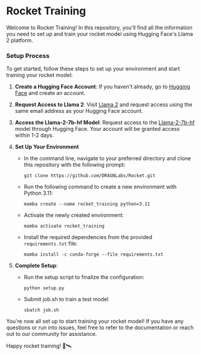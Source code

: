# Rocket Training

Welcome to Rocket Training! In this repository, you'll find all the information you need to set up and train your rocket model using Hugging Face's Llama 2 platform.

### Setup Process

To get started, follow these steps to set up your environment and start training your rocket model:

1. **Create a Hugging Face Account**: If you haven't already, go to [Hugging Face](https://huggingface.co/login) and create an account.

2. **Request Access to Llama 2**: Visit [Llama 2](https://ai.meta.com/llama/) and request access using the same email address as your Hugging Face account. 

3. **Access the Llama-2-7b-hf Model**: Request access to the [Llama-2-7b-hf](https://huggingface.co/meta-llama/Llama-2-7b-hf) model through Hugging Face. Your account will be granted access within 1-2 days.

4. **Set Up Your Environment**
    - In the command line, navigate to your preferred directory and clone this repository with the following prompt:
      ```
      git clone https://github.com/DRAGNLabs/Rocket.git
      ```
      
    - Run the following command to create a new environment with Python 3.11:
      ```
      mamba create --name rocket_training python=3.11
      ```
    - Activate the newly created environment:
      ```
      mamba activate rocket_training
      ```
    - Install the required dependencies from the provided `requirements.txt` file:
      ```
      mamba install -c conda-forge --file requirements.txt
      ```

6. **Complete Setup**:
    - Run the setup script to finalize the configuration:
      ```
      python setup.py
      ```

    - Submit job.sh to train a test model
      ```
      sbatch job.sh
      ```

You're now all set up to start training your rocket model! If you have any questions or run into issues, feel free to refer to the documentation or reach out to our community for assistance.

Happy rocket training! 🚀🛰️
